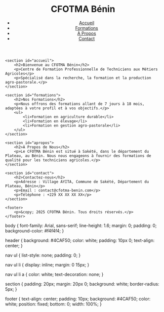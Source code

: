 <!DOCTYPE html>
<html lang="fr">
<head>
    <meta charset="UTF-8">
    <meta name="viewport" content="width=device-width, initial-scale=1.0">
    <title>CFOTMA Bénin - Centre de Formation Professionnelle de Techniciens aux Métiers Agricoles</title>
    <meta name="description" content="CFOTMA Bénin - Spécialisé dans la recherche, la formation et la production agro-pastorale. Formations de 7 jours à 18 mois.">
    <link rel="stylesheet" href="styles.css">
</head>
<body>
    <header>
        <h1>CFOTMA Bénin</h1>
        <nav>
            <ul>
                <li><a href="#accueil">Accueil</a></li>
                <li><a href="#formations">Formations</a></li>
                <li><a href="#apropos">À Propos</a></li>
                <li><a href="#contact">Contact</a></li>
            </ul>
        </nav>
    </header>

    <section id="accueil">
        <h2>Bienvenue au CFOTMA Bénin</h2>
        <p>Centre de Formation Professionnelle de Techniciens aux Métiers Agricoles</p>
        <p>Spécialisé dans la recherche, la formation et la production agro-pastorale.</p>
    </section>

    <section id="formations">
        <h2>Nos Formations</h2>
        <p>Nous offrons des formations allant de 7 jours à 18 mois, adaptées à votre profil et à vos objectifs.</p>
        <ul>
            <li>Formation en agriculture durable</li>
            <li>Formation en élevage</li>
            <li>Formation en gestion agro-pastorale</li>
        </ul>
    </section>

    <section id="apropos">
        <h2>À Propos de Nous</h2>
        <p>Le CFOTMA Bénin est situé à Sakété, dans le département du Plateau, au Bénin. Nous nous engageons à fournir des formations de qualité pour les techniciens agricoles.</p>
    </section>

    <section id="contact">
        <h2>Contactez-nous</h2>
        <p>Adresse : Village AYITA, Commune de Sakété, Département du Plateau, Bénin</p>
        <p>Email : contact@cfotma-benin.com</p>
        <p>Téléphone : +229 XX XX XX XX</p>
    </section>

    <footer>
        <p>&copy; 2025 CFOTMA Bénin. Tous droits réservés.</p>
    </footer>
</body>
</html>

body {
    font-family: Arial, sans-serif;
    line-height: 1.6;
    margin: 0;
    padding: 0;
    background-color: #f4f4f4;
}

header {
    background: #4CAF50;
    color: white;
    padding: 10px 0;
    text-align: center;
}

nav ul {
    list-style: none;
    padding: 0;
}

nav ul li {
    display: inline;
    margin: 0 15px;
}

nav ul li a {
    color: white;
    text-decoration: none;
}

section {
    padding: 20px;
    margin: 20px 0;
    background: white;
    border-radius: 5px;
}

footer {
    text-align: center;
    padding: 10px;
    background: #4CAF50;
    color: white;
    position: fixed;
    bottom: 0;
    width: 100%;
}
